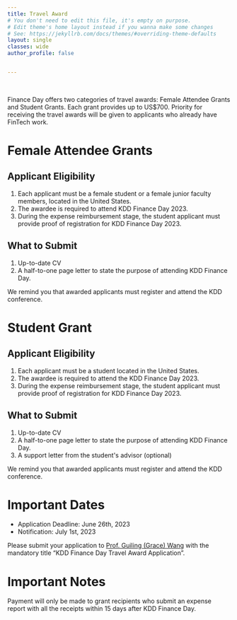 ```yaml
---
title: Travel Award
# You don't need to edit this file, it's empty on purpose.
# Edit theme's home layout instead if you wanna make some changes
# See: https://jekyllrb.com/docs/themes/#overriding-theme-defaults
layout: single
classes: wide
author_profile: false


---
```

<br/>


Finance Day offers two categories of travel awards: Female Attendee Grants and Student Grants. Each grant provides up to US$700. Priority for receiving the travel awards will be given to applicants who already have FinTech work.


# Female Attendee Grants
## Applicant Eligibility
1. Each applicant must be a female student or a female junior faculty members, located in the United States.
2. The awardee is required to attend KDD Finance Day 2023.
3. During the expense reimbursement stage, the student applicant must provide proof of registration for KDD Finance Day 2023. 

## What to Submit
1. Up-to-date CV
2. A half-to-one page letter to state the purpose of attending KDD Finance Day. 

We remind you that awarded applicants must register and attend the KDD conference.


# Student Grant
## Applicant Eligibility
1. Each applicant must be a student located in the United States.
2. The awardee is required to attend the KDD Finance Day 2023.
3. During the expense reimbursement stage, the student applicant must provide proof of registration for KDD Finance Day 2023. 

## What to Submit
1. Up-to-date CV
2. A half-to-one page letter to state the purpose of attending KDD Finance Day. 
3. A support letter from the student's advisor (optional) 

We remind you that awarded applicants must register and attend the KDD conference.

# Important Dates
- Application Deadline: June 26th, 2023
- Notification: July 1st, 2023

Please submit your application to [Prof. Guiling (Grace) Wang](https://web.njit.edu/~gwang/) with the mandatory title “KDD Finance Day Travel Award Application”. 


# Important Notes
Payment will only be made to grant recipients who submit an expense report with all the receipts within 15 days after KDD Finance Day. 

<!--

<!-- # Tutorials

{% include feature_row id="venue_row" %} -->

<!-- <h3 class="archive__subtitle">{{ site.data.ui-text[site.locale].recent_posts | default: "Recent Posts" }}</h3> -->

<!-- {% if paginator %}
  {% assign posts = paginator.posts %}
{% else %}
  {% assign posts = site.posts %}
{% endif %}

{% for post in posts %}
  {% include archive-single.html %}
{% endfor %}

{% include paginator.html %} -->
